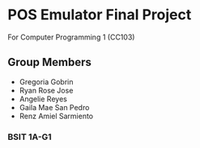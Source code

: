 # POS Emulator Final Project

For Computer Programming 1 (CC103)

## Group Members

- Gregoria Gobrin
- Ryan Rose Jose
- Angelie Reyes
- Gaila Mae San Pedro
- Renz Amiel Sarmiento

### BSIT 1A-G1
